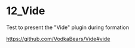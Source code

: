 # 12_Vide
Test to present the "Vide" plugin during formation

https://github.com/VodkaBears/Vide#vide
